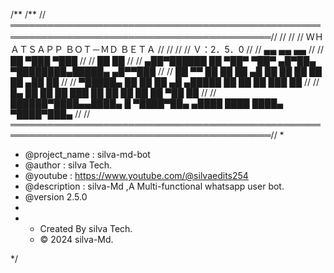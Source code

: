/**
/**
//════════════════════════════════════════════════════════════════════════════════════════════//
//                                                                                            //
//                                ＷＨＡＴＳＡＰＰ ＢＯＴ－ＭＤ ＢＥＴＡ                          //
//                                                                                            // 
//                                         Ｖ：2．5．0                                         // 
//           ▄▄    ▄▄                                                 ▄▄                      //
//           ██  ▀███                                               ▀███                      //
//                 ██                                                 ██                      //
//   ▄██▀██████    ██ ▀██▀   ▀██▀ ▄█▀██▄     ▀████████▄█████▄    ▄█▀▀███                      //
//   ██   ▀▀ ██    ██   ██   ▄█  ██   ██       ██    ██    ██  ▄██    ██                      //
//   ▀█████▄ ██    ██    ██ ▄█    ▄█████       ██    ██    ██  ███    ██                      //
//   █▄   ██ ██    ██     ███    ██   ██       ██    ██    ██  ▀██    ██                      //
//   ██████▀████▄▄████▄    █     ▀████▀██▄   ▄████  ████  ████▄ ▀████▀███▄                    //
//════════════════════════════════════════════════════════════════════════════════════════════//
*                                                                 
  * @project_name : silva-md-bot
   * @author : silva Tech.
   * @youtube : https://www.youtube.com/@silvaedits254
   * @description : silva-Md ,A Multi-functional whatsapp user bot.
   * @version 2.5.0
*
* 
   * Created By silva Tech.
   * © 2024 silva-Md.


*/